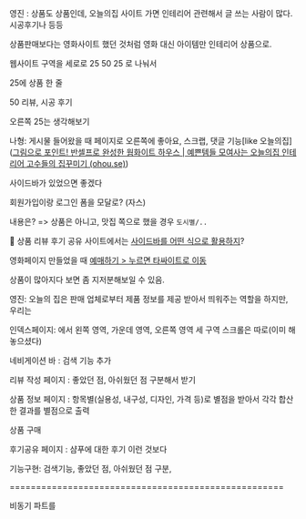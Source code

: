 영진 : 상품도 상품인데, 오늘의집 사이트 가면 인테리어 관련해서 글 쓰는 사람이 많다. 시공후기나 등등

상품판매보다는 영화사이트 했던 것처럼 영화 대신 아이템만 인테리어 상품으로. 

웹사이트 구역을 세로로 25 50 25 로 나눠서

25에 상품 한 줄

50 리뷰, 시공 후기

오른쪽 25는 생각해보기









나형: 게시물 들어왔을 때 페이지로 오른쪽에 좋아요, 스크랩, 댓글 기능[like 오늘의집]([그림으로 포인트! 반셀프로 완성한 웜화이트 하우스 | 예쁜템들 모여사는 오늘의집 인테리어 고수들의 집꾸미기 (ohou.se)](https://ohou.se/projects/128770/detail?affect_type=Home&affect_id=0))

사이드바가 있었으면 좋겠다

회원가입이랑 로그인 폼을 모달로? (자스)

내용은? => 상품은 아니고, 맛집 쪽으로 했을 경우 `도시별/..` 

📌 상품 리뷰 후기 공유 사이트에서는 <u>사이드바를 어떤 식으로 활용하지</u>?

영화페이지 만들었을 때 <u>예매하기 > 누르면 타싸이트로 이동</u>

상품이 많아지다 보면 좀 지저분해보일 수 있음.



영진: 오늘의 집은 판매 업체로부터 제품 정보를 제공 받아서 띄워주는 역할을 하지만, 우리는  



인덱스페이지: 에서 왼쪽 영역, 가운데 영역, 오른쪽 영역 세 구역 스크롤은 따로(이미 해놓으셨다) 



네비게이션 바 : 검색 기능 추가

리뷰 작성 페이지 : 좋았던 점, 아쉬웠던 점 구분해서 받기

상품 정보 페이지 : 항목별(실용성, 내구성, 디자인, 가격 등)로 별점을 받아서 각각 합산한 결과를 별점으로 출력

상품 구매  

후기공유 페이지 : 샴푸에 대한 후기 이런 것보다 





기능구현: 검색기능, 좋았던 점, 아쉬웠던 점 구분,

====================================================

비동기 파트를